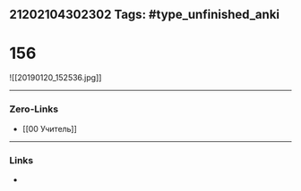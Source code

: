 21202104302302
Tags: #type_unfinished_anki 
---
# 156

![[20190120_152536.jpg]]

---
### Zero-Links
- [[00 Учитель]]
---
### Links
-
